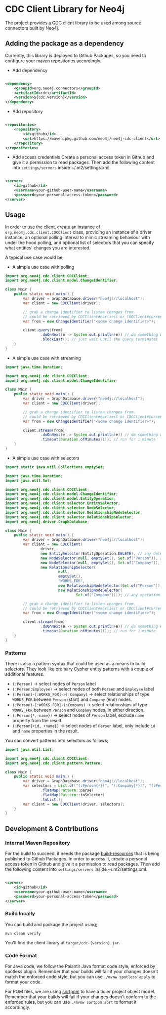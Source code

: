 # CDC Client Library for Neo4j

The project provides a CDC client library to be used among source connectors built by Neo4j.

## Adding the package as a dependency

Currently, this library is deployed to Github Packages, so you need to configure your maven repositories accordingly.

* Add dependency

```xml

<dependency>
    <groupId>org.neo4j.connectors</groupId>
    <artifactId>cdc</artifactId>
    <version>${cdc.version}</version>
</dependency>
```

* Add repository

```xml

<repositories>
    <repository>
        <id>github</id>
        <url>https://maven.pkg.github.com/neo4j/neo4j-cdc-client</url>
    </repository>
</repositories>
```

* Add access credentials
  Create a personal access token in Github and give it a permission to read packages.
  Then add the following content into `settings/servers` inside ~/.m2/settings.xml.

```xml

<server>
    <id>github</id>
    <username>your-github-user-name</username>
    <password>your-personal-access-token</password>
</server>
```

## Usage

In order to use the client, create an instance of `org.neo4j.cdc.client.CDCClient` class, providing an instance of a
driver instance, an optional polling interval to mimic streaming behaviour with under the hood polling, and optional
list of selectors that you can specify what entities' changes you are interested.

A typical use case would be;

* A simple use case with polling

```java
import org.neo4j.cdc.client.CDCClient;
import org.neo4j.cdc.client.model.ChangeIdentifier;

class Main {
    public static void main() {
        var driver = GraphDatabase.driver("neo4j://localhost");
        var client = new CDCClient(driver);

        // grab a change identifier to listen changes from.
        // could be retrieved by CDCClient#earliest or CDCClient#current methods.
        var from = new ChangeIdentifier("<some change identifier>");

        client.query(from)
                .doOnNext(e -> System.out.println(e)) // do something with the received change
                .blockLast(); // just wait until the query terminates
    }
}
```

* A simple use case with streaming

```java
import java.time.Duration;

import org.neo4j.cdc.client.CDCClient;
import org.neo4j.cdc.client.model.ChangeIdentifier;

class Main {
    public static void main() {
        var driver = GraphDatabase.driver("neo4j://localhost");
        var client = new CDCClient(driver);

        // grab a change identifier to listen changes from.
        // could be retrieved by CDCClient#earliest or CDCClient#current methods.
        var from = new ChangeIdentifier("<some change identifier>");

        client.stream(from)
                .doOnNext(e -> System.out.println(e)) // do something with the received change
                .timeout(Duration.ofMinutes(1)); // run for 1 minute
    }
}
```

* A simple use case with selectors

```java
import static java.util.Collections.emptySet;

import java.time.Duration;
import java.util.Set;

import org.neo4j.cdc.client.CDCClient;
import org.neo4j.cdc.client.model.ChangeIdentifier;
import org.neo4j.cdc.client.model.EntityOperation;
import org.neo4j.cdc.client.selector.EntitySelector;
import org.neo4j.cdc.client.selector.NodeSelector;
import org.neo4j.cdc.client.selector.RelationshipNodeSelector;
import org.neo4j.cdc.client.selector.RelationshipSelector;
import org.neo4j.driver.GraphDatabase;

class Main {
    public static void main() {
        var driver = GraphDatabase.driver("neo4j://localhost");
        var client = new CDCClient(
                driver,
                new EntitySelector(EntityOperation.DELETE), // any delete operation on nodes or relationships
                new NodeSelector(null, emptySet(), Set.of("Person")), // any operation on nodes with Person label
                new NodeSelector(null, emptySet(), Set.of("Company")), // any operation on nodes with Company label
                new RelationshipSelector(
                        null,
                        emptySet(),
                        "WORKS_FOR",
                        new RelationshipNodeSelector(Set.of("Person")),
                        new RelationshipNodeSelector(
                                Set.of("Company")))); // any operation on relationships of type WORKS_FOR between nodes of `Person` and `Company` labels

        // grab a change identifier to listen changes from.
        // could be retrieved by CDCClient#earliest or CDCClient#current methods.
        var from = new ChangeIdentifier("<some change identifier>");

        client.stream(from)
                .doOnNext(e -> System.out.println(e)) // do something with the received change
                .timeout(Duration.ofMinutes(1)); // run for 1 minute
    }
}
```

### Patterns

There is also a pattern syntax that could be used as a means to build selectors.
They look like ordinary Cypher entity patterns with a couple of additional features.

* `(:Person)` -> select nodes of `Person` label
* `(:Person:Employee)` -> select nodes of both `Person` and `Employee` label
* `(:Person)-[:WORKS_FOR]->(:Company)` -> select relationships of type `WORKS_FOR` between `Person` (start)
  and `Company` (end) nodes.
* `(:Person)-[:WORKS_FOR]-(:Company)` -> select relationships of type `WORKS_FOR` between `Person` and `Company` nodes,
  in
  either direction.
* `(:Person{*,-name})` -> select nodes of `Person` label, exclude `name` property from the result.
* `(:Person{+id, +name})` -> select nodes of `Person` label, only include `id` and `name` properties in the result.

You can convert patterns into selectors as follows;

```java
import java.util.List;

import org.neo4j.cdc.client.CDCClient;
import org.neo4j.cdc.client.pattern.Pattern;

class Main {
    public static void main() {
        var driver = GraphDatabase.driver("neo4j://localhost");
        var selectors = List.of("(:Person{*})", "(:Company{*})", "(:Person)-[:WORKS_FOR{*}]->(:Company)").stream()
                .flatMap(Pattern::parse)
                .flatMap(Pattern::toSelector)
                .toList();
        var client = new CDCClient(driver, selectors);
    }
}
```

## Development & Contributions

### Internal Maven Repository

For the build to succeed, it needs the package [build-resources](https://github.com/neo4j/connectors-build-resources)
that is being published to Github Packages.
In order to access it, create a personal access token in Github and give it a permission to read packages.
Then add the following content into `settings/servers` inside ~/.m2/settings.xml.

```xml

<server>
    <id>github</id>
    <username>your-github-user-name</username>
    <password>your-personal-access-token</password>
</server>
```

### Build locally

You can build and package the project using;

```
mvn clean verify
```

You'll find the client library at `target/cdc-{version}.jar`.

### Code Format

For Java code, we follow the Palantir Java format code style, enforced by spotless plugin.
Remember that your builds will fail if your changes doesn't match the enforced code style, but you can
use `./mvnw spotless:apply` to format your code.

For POM files, we are using [sortpom](https://github.com/Ekryd/sortpom) to have a tidier project object model. Remember
that your builds will fail if your changes doesn't conform to the enforced rules, but you can use `./mvnw sortpom:sort`
to format it accordingly.
